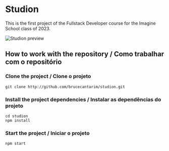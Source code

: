 # Studion

This is the first project of the Fullstack Developer course for the Imagine School class of 2023.

<img src="./preview.png" alt="Studion preview">

## How to work with the repository / Como trabalhar com o repositório

### Clone the project / Clone o projeto

```
git clone http://github.com/brucecantarim/studion.git
```

### Install the project dependencies / Instalar as dependências do projeto

```
cd studion
npm install
```

### Start the project / Iniciar o projeto

```
npm start
```
